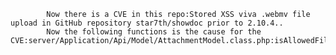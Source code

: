 
            Now there is a CVE in this repo:Stored XSS viva .webmv file upload in GitHub repository star7th/showdoc prior to 2.10.4..
            Now the following functions is the cause for the CVE:server/Application/Api/Model/AttachmentModel.class.php:isAllowedFilename();server/Application/Api/Model/AttachmentModel.class.php:isAllowedFilename();server/Application/Api/Model/AttachmentModel.class.php:upload();server/Application/Api/Model/AttachmentModel.class.php:upload();
            